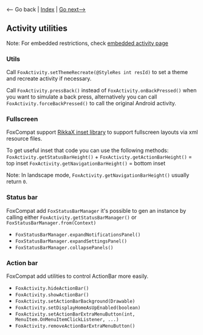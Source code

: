 <-- Go back | [Index](README.md) | [Go next-->](EMBEDDED.md)

## Activity utilities

Note: For embedded restrictions, check [embedded activity page](EMBEDDED.md)

### Utils

Call `FoxActivity.setThemeRecreate(@StyleRes int resId)` 
to set a theme and recreate activity if necessary.

Call `FoxActivity.pressBack()` instead of `FoxActivity.onBackPressed()` 
when you want to simulate a back press, alternatively you can call 
`FoxActivity.forceBackPressed()` to call the original Android activity.

### Fullscreen

FoxCompat support [RikkaX inset library](https://github.com/RikkaApps/RikkaX/tree/master/insets) 
to support fullscreen layouts via xml resource files.

To get useful inset that code you can use the following methods:
`FoxActivity.getStatusBarHeight()` + `FoxActivity.getActionBarHeight()` = top inset
`FoxActivity.getNavigationBarHeight()` = bottom inset

Note: In landscape mode, `FoxActivity.getNavigationBarHeight()` usually return `0`.

### Status bar

FoxCompat add `FoxStatusBarManager` it's possible to gen an instance by calling either
`FoxActivity.getStatusBarManager()` or `FoxStatusBarManager.from(Context)`

- `FoxStatusBarManager.expandNotificationsPanel()`
- `FoxStatusBarManager.expandSettingsPanel()`
- `FoxStatusBarManager.collapsePanels()`

### Action bar

FoxCompat add utilities to control ActionBar more easily.

- `FoxActivity.hideActionBar()`
- `FoxActivity.showActionBar()`
- `FoxActivity.setActionBarBackground(Drawable)`
- `FoxActivity.setDisplayHomeAsUpEnabled(boolean)`
- `FoxActivity.setActionBarExtraMenuButton(int, MenuItem.OnMenuItemClickListener, ...)`
- `FoxActivity.removeActionBarExtraMenuButton()`

